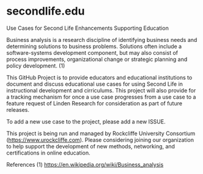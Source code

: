 # secondlife.edu
Use Cases for Second Life Enhancements Supporting Education

Business analysis is a research discipline of identifying business needs and determining solutions to business problems. Solutions often include a software-systems development component, but may also consist of process improvements, organizational change or strategic planning and policy development. (1)

This GitHub Project is to provide educators and educational institutions to document and discuss educational use cases for using Second Life in instructional development and cirriculums. This project will also provide for a tracking mechanism for once a use case progresses from a use case to a feature request of Linden Research for consideration as part of future releases.

To add a new use case to the project, please add a new ISSUE. 

This project is being run and managed by Rockcliffe University Consortium (https://www.urockcliffe.com). Please considering joining our organization to help support the development of new methods, networking, and certifications in online education.

References 
(1) https://en.wikipedia.org/wiki/Business_analysis

